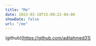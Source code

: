 ```yaml
---
title: "Me"
date: 2023-03-18T15:09:22-04:00
showDate: false
url: "/me"
---
```


(github)[https://github.com/adilahmed31]